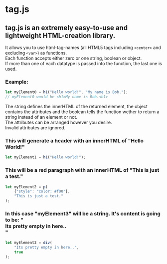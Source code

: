 # tag.js
## tag.js is an extremely easy-to-use and lightweight HTML-creation library.

It allows you to use html-tag-names (all HTML5 tags including `<center>` and excluding `<var>`) as functions.<br />
Each function accepts either zero or one string, boolean or object.<br />
If more than one of each datatype is passed into the function, the last one is used.
### Example:
```js
let myElement0 = h1("Hello world!", "My name is Bob.");
// myElement0 would be <h1>My name is Bob.<h1>
```

The string defines the innerHTML of the returned element, the object contains the attributes and the boolean tells the function wether to return a string instead of an element or not.<br />
The attributes can be arranged however you desire.<br />
Invalid attributes are ignored.

### This will generate a header with an innerHTML of "Hello World!"
```js
let myElement1 = h1("Hello world!");
```

### This will be a red paragraph with an innerHTML of "This is just a test."
```js
let myElement2 = p(
    {"style": "color: #f00"},
    "This is just a test."
);
```

### In this case "myElement3" will be a string. It's content is going to be: "<div>Its pretty empty in here..</div>"
```js
let myElement3 = div(
    "Its pretty empty in here..",
    true
);
```
